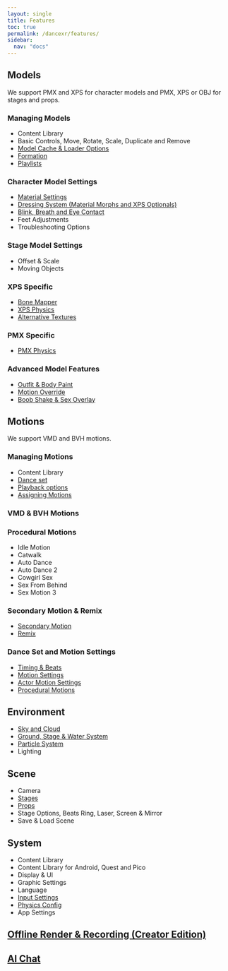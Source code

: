 ```yaml
---
layout: single
title: Features
toc: true
permalink: /dancexr/features/
sidebar:
  nav: "docs"
---
```


## Models
We support PMX and XPS for character models and PMX, XPS or OBJ for stages and props.

### Managing Models
* Content Library
* Basic Controls, Move, Rotate, Scale, Duplicate and Remove
* [Model Cache & Loader Options](/dancexr/features/loader_options)
* [Formation](/dancexr/features/formation)
* [Playlists](/dancexr/features/actor_playlist)

### Character Model Settings
* [Material Settings](/dancexr/features/material_settings)
* [Dressing System (Material Morphs and XPS Optionals)](/dancexr/features/optionals)
* [Blink, Breath and Eye Contact](/dancexr/features/eyecontact)
* Feet Adjustments
* Troubleshooting Options

### Stage Model Settings
* Offset & Scale
* Moving Objects

### XPS Specific
* [Bone Mapper](/dancexr/features/bone_mapper.md)
* [XPS Physics](/dancexr/features/xps_physics)
* [Alternative Textures](/dancexr/features/alternative_textures)

### PMX Specific
* [PMX Physics](/dancexr/features/pmx_physics)

### Advanced Model Features
* [Outfit & Body Paint](/dancexr/features/outfit_body_paint)
* [Motion Override](/dancexr/features/motion_override)
* [Boob Shake & Sex Overlay](/dancexr/features/boob_shake_sex_overlay)

## Motions
We support VMD and BVH motions.


### Managing Motions
* Content Library
* [Dance set](/dancexr/features/dance_set)
* [Playback options](/dancexr/features/playback_options)
* [Assigning Motions](/dancexr/features/assign_motion)


### VMD & BVH Motions


### Procedural Motions
* Idle Motion
* Catwalk
* Auto Dance
* Auto Dance 2
* Cowgirl Sex
* Sex From Behind
* Sex Motion 3


### Secondary Motion & Remix
* [Secondary Motion](/dancexr/features/secondary_motion)
* [Remix](/dancexr/features/remix)


### Dance Set and Motion Settings
* [Timing & Beats](/dancexr/features/music_timing)
* [Motion Settings](/dancexr/features/motion_settings)
* [Actor Motion Settings](/dancexr/features/actor_motion_settings)
* [Procedural Motions](/dancexr/features/procedural_motions)


## Environment
* [Sky and Cloud](/dancexr/features/skymap)
* [Ground, Stage & Water System](/dancexr/features/ground)
* [Particle System](/dancexr/features/particles)
* Lighting


## Scene
* Camera
* [Stages](/dancexr/features/stages)
* [Props](/dancexr/features/props)
* Stage Options, Beats Ring, Laser, Screen & Mirror
* Save & Load Scene

## System
* Content Library
* Content Library for Android, Quest and Pico
* Display & UI
* Graphic Settings
* Language
* [Input Settings](/dancexr/features/controls)
* [Physics Config](/dancexr/features/system_physics)
* App Settings

## [Offline Render & Recording (Creator Edition)](/dancexr/creator.md)

## [AI Chat](/dancexr/ai_chat)

